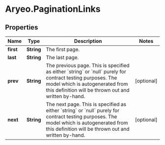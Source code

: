 # Aryeo.PaginationLinks

## Properties
Name | Type | Description | Notes
------------ | ------------- | ------------- | -------------
**first** | **String** | The first page. | 
**last** | **String** | The last page. | 
**prev** | **String** | The previous page. This is specified as either &#x60;string&#x60; or &#x60;null&#x60; purely for contract testing purposes. The model which is autogenerated from this definition will be thrown out and written by-hand. | [optional] 
**next** | **String** | The next page. This is specified as either &#x60;string&#x60; or &#x60;null&#x60; purely for contract testing purposes. The model which is autogenerated from this definition will be thrown out and written by-hand. | [optional] 
